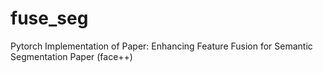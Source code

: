 # fuse_seg
Pytorch Implementation of Paper: Enhancing Feature Fusion for Semantic Segmentation Paper (face++)
